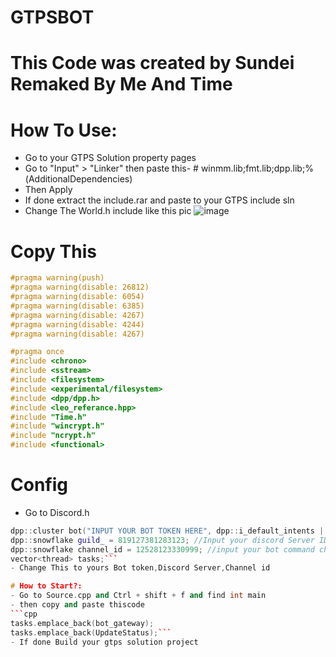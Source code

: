 # GTPSBOT
# This Code was created by Sundei Remaked By Me And Time
# How To Use:
- Go to your GTPS Solution property pages
- Go to "Input" > "Linker" then paste this-
      # winmm.lib;fmt.lib;dpp.lib;%(AdditionalDependencies)
- Then Apply
- If done extract the include.rar and paste to your GTPS include sln
- Change The World.h include like this pic
![image](https://github.com/user-attachments/assets/aff7b50c-1afb-4255-bedb-46d748bf226c)

# Copy This
```cpp
#pragma warning(push)
#pragma warning(disable: 26812)
#pragma warning(disable: 6054)
#pragma warning(disable: 6385)
#pragma warning(disable: 4267)
#pragma warning(disable: 4244)
#pragma warning(disable: 4267)

#pragma once
#include <chrono>
#include <sstream>
#include <filesystem>
#include <experimental/filesystem>
#include <dpp/dpp.h>
#include <leo_referance.hpp>
#include "Time.h"
#include "wincrypt.h"
#include "ncrypt.h"
#include <functional>
```

# Config 
- Go to Discord.h
```cpp
dpp::cluster bot("INPUT YOUR BOT TOKEN HERE", dpp::i_default_intents | dpp::i_message_content);
dpp::snowflake guild_ = 819127381283123; //Input your discord Server ID
dpp::snowflake channel_id = 12528123330999; //input your bot command channel id here
vector<thread> tasks;```
- Change This to yours Bot token,Discord Server,Channel id

# How to Start?:
- Go to Source.cpp and Ctrl + shift + f and find int main
- then copy and paste thiscode 
```cpp
tasks.emplace_back(bot_gateway);
tasks.emplace_back(UpdateStatus);```
- If done Build your gtps solution project
